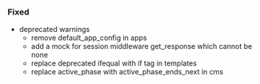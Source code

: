 ### Fixed

- deprecated warnings
  - remove default_app_config in apps
  - add a mock for session middleware get_response which cannot be none
  - replace deprecated ifequal with if tag in templates 
  - replace active_phase with active_phase_ends_next in cms
